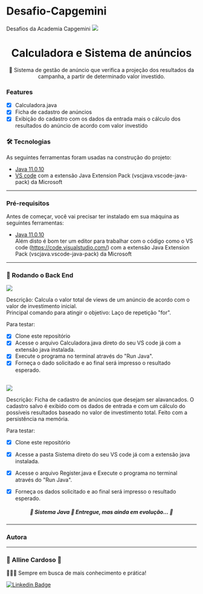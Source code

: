 # Desafio-Capgemini
Desafios da Academia Capgemini
<img src="https://img.shields.io/static/v1?label=Projeto-Capgmini&message=Desafio&color=7159c1&style=for-the-badge&logo=ghost"/>

<h1 align="center">Calculadora e Sistema de anúncios</h1>

<p align="center">🚀 Sistema de gestão de anúncio que verifica a projeção dos resultados da campanha, a partir de determinado valor investido.</p>

### Features

- [x] Calculadora.java
- [x] Ficha de cadastro de anúncios
- [x] Exibição do cadastro com os dados da entrada mais o cálculo dos resultados do anúncio de acordo com valor investido
 
 ### 🛠 Tecnologias

As seguintes ferramentas foram usadas na construção do projeto:

- [Java 11.0.10](https://www.oracle.com/br/java/)
- [VS code](https://code.visualstudio.com/) com a extensão Java Extension Pack (vscjava.vscode-java-pack) da Microsoft

---

### Pré-requisitos

Antes de começar, você vai precisar ter instalado em sua máquina as seguintes ferramentas:
- [Java 11.0.10](https://www.oracle.com/br/java/)<br />
Além disto é bom ter um editor para trabalhar com o código como o VS code (https://code.visualstudio.com/) com a extensão Java Extension Pack (vscjava.vscode-java-pack) da Microsoft

---
### 🎲 Rodando o Back End 


<img src="https://img.shields.io/static/v1?label=Calculadora.java&message=Desafio-1&color=7159c1&style=for-the-badge&logo=ghost"/>
<br />

Descrição: Calcula o valor total de views de um anúncio de acordo com o valor de investimento inicial.<br /> 
Principal comando para atingir o objetivo: Laço de repetição "for". 

Para testar:

- [x] Clone este repositório
- [x] Acesse o arquivo Calculadora.java direto do seu VS code já com a extensão java instalada.
- [x] Execute o programa no terminal através do "Run Java".
- [x] Forneça o dado solicitado e ao final será impresso o resultado esperado.

<br />
<img src="https://img.shields.io/static/v1?label=Sistema-Anuncio&message=Desafio-2&color=7159c1&style=for-the-badge&logo=ghost"/>
<br />

Descrição: Ficha de cadastro de anúncios que desejam ser alavancados. O cadastro salvo é exibido com os dados de entrada e com um cálculo do
possíveis resultados baseado no valor de investimento total. Feito com a persistência na memória.

Para testar:

- [x] Clone este repositório
- [x] Acesse a pasta Sistema direto do seu VS code já com a extensão java instalada.
- [x] Acesse o arquivo Register.java e Execute o programa no terminal através do "Run Java".
- [x] Forneça os dados solicitado e ao final será impresso o resultado esperado.


<h5 align="center"> 
	🚧  Sistema Java 🚀 Entregue, mas ainda em evolução...  🚧
</h5>

---
### Autora
---

<h3>💙 Alline Cardoso 💙</h3></sub></a> 

👩🏽‍💻 Sempre em busca de mais conhecimento e prática!

[![Linkedin Badge](https://img.shields.io/badge/-AllineCardoso-blue?style=flat-square&logo=Linkedin&logoColor=white&link=https://www.linkedin.com/in/alline-cardoso/)](https://www.linkedin.com/in/alline-cardoso/)
